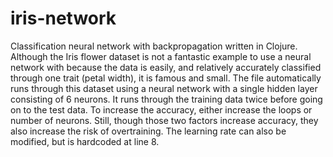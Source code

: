 # iris-network
Classification neural network with backpropagation written in Clojure. Although the Iris flower dataset is not a fantastic example to use a neural network with because the data is easily, and relatively accurately classified through one trait (petal width), it is famous and small. 
The file automatically runs through this dataset using a neural network with a single hidden layer consisting of 6 neurons. It runs through the training data twice before going on to the test data. To increase the accuracy, either increase the loops or number of neurons. Still, though those two factors increase accuracy, they also increase the risk of overtraining. The learning rate can also be modified, but is hardcoded at line 8.
